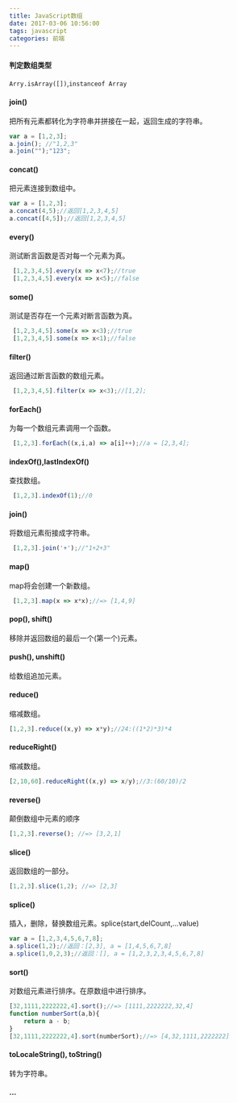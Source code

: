 ```yaml
---
title: JavaScript数组
date: 2017-03-06 10:56:00
tags: javascript
categories: 前端
---
```


#### 判定数组类型
`Arry.isArray([])`,`instanceof Array`

#### join()
把所有元素都转化为字符串并拼接在一起，返回生成的字符串。
```javascript
var a = [1,2,3];
a.join(); //"1,2,3"
a.join("");"123";
```

#### concat()
把元素连接到数组中。
```javascript
var a = [1,2,3];
a.concat(4,5);//返回[1,2,3,4,5]
a.concat([4,5]);//返回[1,2,3,4,5]
```
#### every()
测试断言函数是否对每一个元素为真。
```javascript
 [1,2,3,4,5].every(x => x<7);//true
 [1,2,3,4,5].every(x => x<5);//false
```
#### some()
测试是否存在一个元素对断言函数为真。
```javascript
 [1,2,3,4,5].some(x => x<3);//true
 [1,2,3,4,5].some(x => x<1);//false
```
#### filter()
返回通过断言函数的数组元素。
```javascript
 [1,2,3,4,5].filter(x => x<3);//[1,2];
```
#### forEach()
为每一个数组元素调用一个函数。
```javascript
 [1,2,3].forEach((x,i,a) => a[i]++);//a = [2,3,4];
```
#### indexOf(),lastIndexOf()
查找数组。
```javascript
 [1,2,3].indexOf(1);//0
```
#### join()
将数组元素衔接成字符串。
```javascript
 [1,2,3].join('+');//"1+2+3"
```
#### map()
map将会创建一个新数组。
```javascript
 [1,2,3].map(x => x*x);//=> [1,4,9]
```
#### pop(), shift()
移除并返回数组的最后一个(第一个)元素。
#### push(), unshift()
给数组追加元素。
#### reduce()
缩减数组。
```javascript
[1,2,3].reduce((x,y) => x*y);//24:((1*2)*3)*4
```
#### reduceRight()
缩减数组。
```javascript
[2,10,60].reduceRight((x,y) => x/y);//3:(60/10)/2
```
<!-- more -->

#### reverse()
颠倒数组中元素的顺序
```javascript
[1,2,3].reverse(); //=> [3,2,1]
```
#### slice()
返回数组的一部分。
```javascript
[1,2,3].slice(1,2); //=> [2,3]
```
#### splice()
插入，删除，替换数组元素。splice(start,delCount,...value)
```javascript
var a = [1,2,3,4,5,6,7,8];
a.splice(1,2);//返回：[2,3], a = [1,4,5,6,7,8]
a.splice(1,0,2,3);//返回：[], a = [1,2,3,2,3,4,5,6,7,8]

```
#### sort()
对数组元素进行排序。在原数组中进行排序。
```javascript
[32,1111,2222222,4].sort();//=> [1111,2222222,32,4]
function numberSort(a,b){
	return a - b;
}
[32,1111,2222222,4].sort(numberSort);//=> [4,32,1111,2222222]
```
#### toLocaleString(), toString()
转为字符串。
#### ...